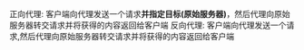 正向代理:	客户端向代理发送一个请求**并指定目标(原始服务器)**，然后代理向原始服务器转交请求并将获得的内容返回给客户端
反向代理:	客户端向代理发送一个请求,然后代理向原始服务器转交请求并将获得的内容返回给客户端
